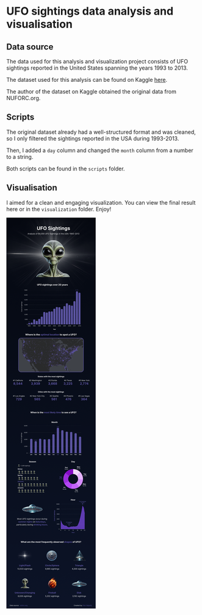 # UFO sightings data analysis and visualisation

## Data source
The data used for this analysis and visualization project consists of UFO sightings reported in the United States spanning the years 1993 to 2013.

The dataset used for this analysis can be found on Kaggle [here](https://www.kaggle.com/datasets/jonwright13/ufo-sightings-around-the-world-better).

The author of the dataset on Kaggle obtained the original data from NUFORC.org.

## Scripts

The original dataset already had a well-structured format and was cleaned, so I only filtered the sightings reported in the USA during 1993-2013.

Then, I added a `day` column and changed the `month` column from a number to a string.

Both scripts can be found in the `scripts` folder.

## Visualisation

I aimed for a clean and engaging visualization. You can view the final result here or in the `visualization` folder. Enjoy!

![UFO sightings data visualisation](/visualisation/ufo-sightings.png "UFO sightings data visualisation")
